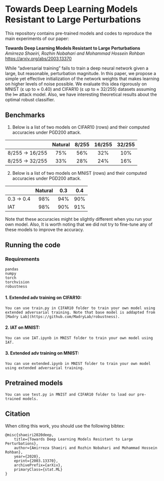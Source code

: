 # Towards Deep Learning Models Resistant to Large Perturbations

This repository contains pre-trained models and codes to reproduce the main experiments of our paper:

**Towards Deep Learning Models Resistant to Large Perturbations**  
*Amirreza Shaeiri, Rozhin Nobahari and Mohammad Hossein Rohban*  
https://arxiv.org/abs/2003.13370

While “adversarial training” fails to train a deep neural network given a large, but reasonable, perturbation magnitude. In this paper, we propose a simple yet effective initialization of the network weights that makes learning on higher levels of noise possible. We evaluate this idea rigorously on MNIST (ε up to ≈ 0.40) and CIFAR10 (ε up to ≈ 32/255) datasets assuming the l∞ attack model. Also, we have interesting theoretical results about the optimal robust classifier. 


## Benchmarks

1. Below is a list of two models on CIFAR10 (rows) and their computed accuracies under PGD200 attack.

|                 | Natural |  8/255  |  16/255 |  32/255 |
|-----------------|:-------:|:-------:|:-------:|:-------:|
| 8/255 -> 16/255 |   75%   |   56%   |   32%   |   10%   |
| 8/255 -> 32/255 |   33%   |   28%   |   24%   |   16%   |


2. Below is a list of two models on MNIST (rows) and their computed accuracies under PGD200 attack.

|            | Natural |   0.3   |   0.4   |
|------------|:-------:|:-------:|:-------:|
| 0.3 -> 0.4 |   98%   |   94%   |   90%   |
| IAT        |   98%   |   90%   |   91%   |

Note that these accuracies might be slightly different when you run your own model. Also, It is worth noting that we did not try to fine-tune any of these models to improve the accuracy.


## Running the code

### Requirements
```
pandas
numpy
torch
torchvision
robustness
```

#### 1. Extended adv training on CIFAR10:
```
You can use train.py in CIFAR10 folder to train your own model using extended adversarial training. Note that base model is addapted from [Madry Lab](https://github.com/MadryLab/robustness).
```

#### 2. IAT on MNIST:
```
You can use IAT.ipynb in MNIST folder to train your own model using IAT.
```

#### 3. Extended adv training on MNIST:
```
You can use extended.ipynb in MNIST folder to train your own model using extended adversarial training.
```

## Pretrained models
```
You can use test.py in MNIST and CIFAR10 folder to load our pre-trained models.
```


## Citation
When citing this work, you should use the following bibtex:

    @misc{shaeiri2020deep,
        title={Towards Deep Learning Models Resistant to Large Perturbations},
        author={Amirreza Shaeiri and Rozhin Nobahari and Mohammad Hossein Rohban},
        year={2020},
        eprint={2003.13370},
        archivePrefix={arXiv},
        primaryClass={stat.ML}
    }
